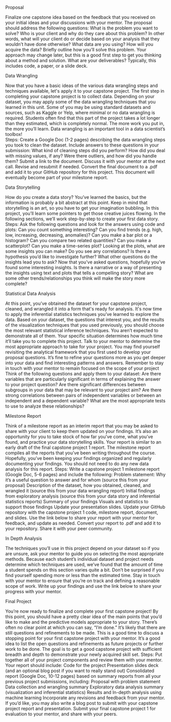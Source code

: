 Proposal

Finalize one capstone idea based on the feedback that you received on your initial ideas and your discussions with your mentor.
The proposal should address the following questions:
What is the problem you want to solve?
Who is your client and why do they care about this problem? In other words, what will your client do or decide based on your analysis 
that they wouldn’t have done otherwise?
What data are you using? How will you acquire the data?
Briefly outline how you’ll solve this problem. Your approach may change later, but this is a good first step to get you thinking about a method and solution.
What are your deliverables? Typically, this includes code, a paper, or a slide deck.

Data Wrangling

Now that you have a basic ideas of the various data wrangling steps and techniques available, let's apply it to your capstone project.
The first step in completing your capstone project is to collect data. Depending on your dataset, you may apply some of the data 
wrangling techniques that you learned in this unit. Some of you may be using standard datasets and sources, such as Kaggle or Yelp, 
where minimal or no data wrangling is required. Students often find that this part of the project takes a lot longer than they 
estimated, which is completely normal. The more work you put in, the more you’ll learn. Data wrangling is an important tool in a data 
scientist’s toolbox!  
Steps:
Create a Google Doc (1-2 pages) describing the data wrangling steps you took to clean the dataset. Include answers to these questions in your submission:
What kind of cleaning steps did you perform?
How did you deal with missing values, if any?
Were there outliers, and how did you handle them?
Submit a link to the document.
Discuss it with your mentor at the next call.
Revise and resubmit if needed.
Convert the final document to a .pdf and add it to your GitHub repository for this project. This document will eventually become part of your milestone report.

Data Storytelling

How do you create a data story? You’ve learned the basics, but the information is probably a bit abstract at this point. Keep in mind 
that storytelling is an art, so you have to get your imagination bubbling. In this project, you’ll learn some pointers to get those 
creative juices flowing. In the following sections, we’ll work step-by-step to create your first data story. 
Steps:
Ask the following questions and look for the answers using code and plots:
Can you count something interesting?
Can you find trends (e.g. high, low, increasing, decreasing, anomalies)?
Can you make a bar plot or a histogram?
Can you compare two related quantities?
Can you make a scatterplot?
Can you make a time-series plot?
Looking at the plots, what are some insights you can make? Do you see any correlations? Is there a hypothesis you’d like to investigate 
further? What other questions do the insights lead you to ask?
Now that you’ve asked questions, hopefully you’ve found some interesting insights. Is there a narrative or a way of presenting the 
insights using text and plots that tells a compelling story? What are some other trends/relationships you think will make the story more complete?

Statistical Data Analysis

At this point, you’ve obtained the dataset for your capstone project, cleaned, and wrangled it into a form that's ready for analysis. It's now time to apply the inferential statistics techniques you’ve learned to explore the data.
Based on your dataset, the questions that interest you, and the results of the visualization techniques that you used previously, you should choose the most relevant statistical inference techniques. You aren’t expected to demonstrate all of them. Your specific situation determines how much time it’ll take you to complete this project. Talk to your mentor to determine the most appropriate approach to take for your project. You may find yourself revisiting the analytical framework that you first used to develop your proposal questions. It’s fine to refine your questions more as you get deeper into your data and find interesting patterns and answers. Remember to stay in touch with your mentor to remain focused on the scope of your project
Think of the following questions and apply them to your dataset:
Are there variables that are particularly significant in terms of explaining the answer to your project question?
Are there significant differences between subgroups in your data that may be relevant to your project aim?
Are there strong correlations between pairs of independent variables or between an independent and a dependent variable?
What are the most appropriate tests to use to analyze these relationships?

Milestone Report

Think of a milestone report as an interim report that you may be asked to share with your client to keep them updated on your findings. It’s also an opportunity for you to take stock of how far you’ve come, what you’ve found, and practice your data storytelling skills. Your report is similar to an early draft of the final capstone project 1 report.
The milestone report compiles all the reports that you’ve been writing throughout the course. Hopefully, you’ve been keeping your findings organized and regularly documenting your findings. You should not need to do any new data analysis for this report.
Steps:
Write a capstone project 1 milestone report (Google Doc, 5-6 pages) and include the following:
Problem statement: Why it’s a useful question to answer and for whom (source this from your proposal)
Description of the dataset, how you obtained, cleaned, and wrangled it (source this from your data wrangling report)
Initial findings from exploratory analysis (source this from your data story and inferential statistics reports)
Summary of your findings
Visuals and statistics to support those findings
Update your presentation slides.
Update your GitHub repository with the capstone project 1 code, milestone report, document, and slides.
Use the link below to share your report with your mentor for feedback, and update as needed.
Convert your report to .pdf and add it to your repository. Share it with your peer community.

In Depth Analysis

The techniques you’ll use in this project depend on your dataset so if you are unsure, ask your mentor to guide you on selecting the most appropriate methods.
Because each student’s individual dataset and project needs determine which techniques are used, we’ve found that the amount of time a student spends on this section varies quite a bit. Don’t be surprised if you find yourself spending more or less than the estimated time. Stay in touch with your mentor to ensure that you’re on track and defining a reasonable scope of work.
Write up your findings and use the link below to share your progress with your mentor.

Final Project

You’re now ready to finalize and complete your first capstone project! By this point, you should have a pretty clear idea of the main points that you’d like to make and the predictive models appropriate to your story. 
There’s often no clear point at which you can say, “I’m done.” It’s likely that there are still questions and refinements to be made. This is a good time to discuss a stopping point for your first capstone project with your mentor. It’s a good idea to list the open questions and refinements as future projects or further work to be done. The goal is to get a good capstone project with sufficient breadth and depth to demonstrate your newly acquired skill set.
Steps:
Put together all of your project components and review them with your mentor. Your report should include:
Code for the project
Presentation slides deck (and an optional blog post if you want to really stand out)
Consolidated report (Google Doc, 10-12 pages) based on summary reports from all your previous project submissions, including:
Proposal with problem statement
Data collection and wrangling summary
Exploratory data analysis summary (visualization and inferential statistics)
Results and In-depth analysis using machine learning
Incorporate any revisions and feedback from your mentor.
If you’d like, you may also write a blog post to submit with your capstone project report and presentation. 
Submit your final capstone project 1 for evaluation to your mentor, and share with your peers.
